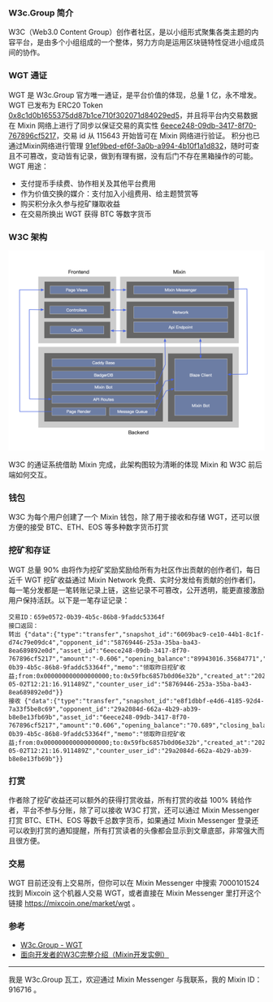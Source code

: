### W3c.Group 简介
W3C（Web3.0 Content Group）创作者社区，是以小组形式聚集各类主题的内容平台，是由多个小组组成的一个整体，努力方向是运用区块链特性促进小组成员间的协作。

### WGT 通证
WGT 是 W3c.Group 官方唯一通证，是平台价值的体现，总量 1 亿，永不增发。WGT 已发布为 ERC20 Token [0x8c1d0b1655375dd87b1ce710f302071d84029ed5](https://etherscan.io/token/0x8c1d0b1655375dd87b1ce710f302071d84029ed5)，并且将平台内交易数据在 Mixin 网络上进行了同步以保证交易的真实性 [6eece248-09db-3417-8f70-767896cf5217](https://mixin.one/snapshots/6eece248-09db-3417-8f70-767896cf5217)，交易 id 从 115643 开始皆可在 Mixin 网络进行验证。 积分也已通过Mixin网络进行管理 [91ef9bed-ef6f-3a0b-a994-4b10f1a1d832](https://w3c.group/point)，随时可查且不可篡改，变动皆有记录，做到有理有据，没有后门不存在黑箱操作的可能。WGT 用途：
- 支付提币手续费、协作相关及其他平台费用
- 作为价值交换的媒介：支付加入小组费用、给主题赞赏等
- 购买积分永久参与挖矿赚取收益
- 在交易所换出 WGT 获得 BTC 等数字货币

### W3C 架构
![](./w3c-group.png)

W3C 的通证系统借助 Mixin 完成，此架构图较为清晰的体现 Mixin 和 W3C 前后端如何交互。

### 钱包
W3C 为每个用户创建了一个 Mixin 钱包，除了用于接收和存储 WGT，还可以很方便的接受 BTC、ETH、EOS 等多种数字货币打赏


### 挖矿和存证
WGT 总量 90% 由将作为挖矿奖励奖励给所有为社区作出贡献的创作者们，每日近千 WGT 挖矿收益通过 Mixin Network 免费、实时分发给有贡献的创作者们，每一笔分发都是一笔转账记录上链，这些记录不可篡改，公开透明，能更直接激励用户保持活跃。以下是一笔存证记录：
```
交易ID：659e0572-0b39-4b5c-86b8-9faddc53364f
接口返回：
转出 {"data":{"type":"transfer","snapshot_id":"6069bac9-ce10-44b1-8c1f-d74c79e09dc4","opponent_id":"58769446-253a-35ba-ba43-8ea689892e0d","asset_id":"6eece248-09db-3417-8f70-767896cf5217","amount":"-0.606","opening_balance":"89943016.35684771","closing_balance":"89943015.75084771","trace_id":"659e0572-0b39-4b5c-86b8-9faddc53364f","memo":"领取昨日挖矿收益;from:0x000000000000000000;to:0x59fbc6857b0d06e32b","created_at":"2020-05-02T12:21:16.911489Z","counter_user_id":"58769446-253a-35ba-ba43-8ea689892e0d"}}
接收 {"data":{"type":"transfer","snapshot_id":"e8f1dbbf-e4d6-4185-92d4-7a33f5be8c69","opponent_id":"29a2084d-662a-4b29-ab39-b8e8e13fb69b","asset_id":"6eece248-09db-3417-8f70-767896cf5217","amount":"0.606","opening_balance":"70.689","closing_balance":"71.295","trace_id":"659e0572-0b39-4b5c-86b8-9faddc53364f","memo":"领取昨日挖矿收益;from:0x000000000000000000;to:0x59fbc6857b0d06e32b","created_at":"2020-05-02T12:21:16.911489Z","counter_user_id":"29a2084d-662a-4b29-ab39-b8e8e13fb69b"}}
```

### 打赏
作者除了挖矿收益还可以额外的获得打赏收益，所有打赏的收益 100% 转给作者，平台不参与分账，除了可以接收 W3C 打赏，还可以通过 Mixin Messenger 打赏 BTC、ETH、EOS 等数千总数字货币，如果通过 Mixin Messenger 登录还可以收到打赏的通知提醒，所有打赏读者的头像都会显示到文章底部，非常强大而且很方便。

### 交易
WGT 目前还没有上交易所，但你可以在 Mixin Messenger 中搜索 7000101524 找到 Mixcoin 这个机器人交易 WGT，或者直接在 Mixin Messenger 里打开这个链接 https://mixcoin.one/market/wgt 。


### 参考
- [W3c.Group - WGT](https://w3c.group/wgt)
- [面向开发者的W3C完整介绍（Mixin开发实例）](https://w3c.group/c/1587703726761197)

---
我是 W3c.Group 瓦工，欢迎通过 Mixin Messenger 与我联系，我的 Mixin ID：916716 。

